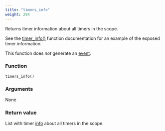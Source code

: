 ```yaml
---
title: "timers_info"
weight: 294
---
```


Returns timer information about all timers in the scope.

See the [timer_info()](../timer_info) function documentation for an example of the exposed timer information.

This function does *not* generate an [event](../../overview/events).

### Function

`timers_info()`

### Arguments

None

### Return value

List with timer [info](../../data-types/info)  about all timers in the scope.
